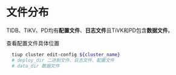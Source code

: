 # 文件分布

TIDB、TiKV、PD均有**配置文件**、**日志文件**且TiVK和PD包含**数据文件**。

查看配置文件具体位置

```bash
  tiup cluster edit-config ${cluster_name}
  # deploy_dir 二进制文件、日志文件、配置文件
  # data_dir 数据文件
```
